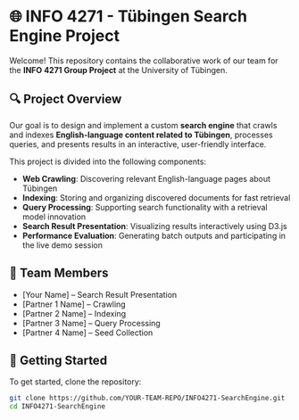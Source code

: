 # 🌐 INFO 4271 - Tübingen Search Engine Project

Welcome! This repository contains the collaborative work of our team for the **INFO 4271 Group Project** at the University of Tübingen.

## 🔍 Project Overview

Our goal is to design and implement a custom **search engine** that crawls and indexes **English-language content related to Tübingen**, processes queries, and presents results in an interactive, user-friendly interface.

This project is divided into the following components:

- **Web Crawling**: Discovering relevant English-language pages about Tübingen
- **Indexing**: Storing and organizing discovered documents for fast retrieval
- **Query Processing**: Supporting search functionality with a retrieval model innovation
- **Search Result Presentation**: Visualizing results interactively using D3.js
- **Performance Evaluation**: Generating batch outputs and participating in the live demo session

## 👥 Team Members

- [Your Name] – Search Result Presentation
- [Partner 1 Name] – Crawling
- [Partner 2 Name] – Indexing
- [Partner 3 Name] – Query Processing
- [Partner 4 Name] – Seed Collection

## 🚀 Getting Started

To get started, clone the repository:

```bash
git clone https://github.com/YOUR-TEAM-REPO/INFO4271-SearchEngine.git
cd INFO4271-SearchEngine
